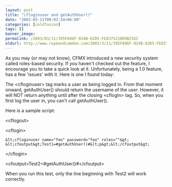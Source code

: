 ```yaml
---
layout: post
title: "cfloginuser and getAuthUser()"
date: "2003-03-11T09:03:24+06:00"
categories: [coldfusion]
tags: []
banner_image: 
permalink: /2003/03/11/395FA96F-024B-62D5-FE8375210D9B25EC
oldurl: http://www.raymondcamden.com/2003/3/11/395FA96F-024B-62D5-FE8375210D9B25EC
---
```


As you may (or may not know), CFMX introduced a new security system called roles-based security. If you haven't checked out the feature, I encourage you to take a quick look at it. Unfortunately, being a 1.0 feature, has a few 'issues' with it. Here is one I found today:

The &lt;cfloginuser&gt; tag marks a user as being logged in. From that moment onward, getAuthUser() should return the username of the user. However, it will NOT return anything until after the closing &lt;cflogin&gt; tag. So, when you first log the user in, you can't call getAuthUser(). 

Here is a sample script:

&lt;cflogout&gt;

&lt;cflogin&gt;

	&lt;cfloginuser name="foo" password="foo" roles=""&gt;
	&lt;cfoutput&gt;Test1=#getAuthUser()#&lt;p&gt;&lt;/cfoutput&gt;
	
&lt;/cflogin&gt;

&lt;cfoutput&gt;Test2=#getAuthUser()#&lt;/cfoutput&gt;

When you run this test, only the line beginning with Test2 will work correctly.
